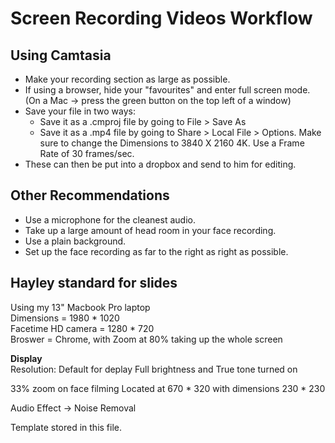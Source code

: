 # Screen Recording Videos Workflow

## Using Camtasia

- Make your recording section as large as possible.
- If using a browser, hide your "favourites" and enter full screen mode. (On a Mac -> press the green button on the top left of a window) 
- Save your file in two ways: 
    - Save it as a .cmproj file by going to File > Save As 
    - Save it as a .mp4 file by going to Share > Local File > Options. Make sure to change the Dimensions to 3840 X 2160 4K. Use a Frame Rate of 30 frames/sec.
- These can then be put into a dropbox and send to him for editing. 

## Other Recommendations 
- Use a microphone for the cleanest audio.
- Take up a large amount of head room in your face recording.
- Use a plain background.
- Set up the face recording as far to the right as right as possible.

## Hayley standard for slides 

Using my 13" Macbook Pro laptop      
Dimensions = 1980 * 1020      
Facetime HD camera = 1280 * 720     
Broswer = Chrome, with Zoom at 80% taking up the whole screen      

**Display**   
Resolution: Default for deplay
Full brightness and 
True tone turned on 

33% zoom on face filming 
Located at 670 * 320 with dimensions 230 * 230


Audio Effect -> Noise Removal

Template stored in this file. 
